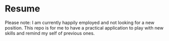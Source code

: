 # Resume

Please note: I am currently happily employed and not looking for a new position. This repo is for me to have a practical application to play with new skills and remind my self of previous ones. 


